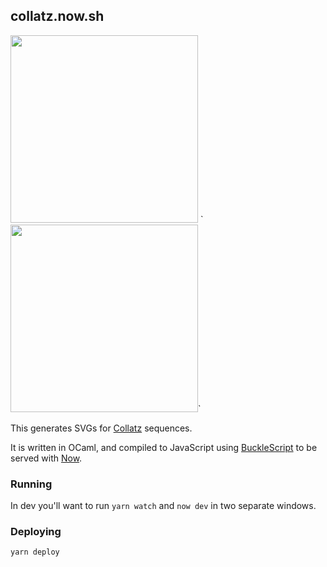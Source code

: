 ## collatz.now.sh

<img width="300" src="https://collatz.now.sh/20191209.svg">
`<img width="300" src="https://collatz.now.sh/20191209.svg">`

This generates SVGs for [Collatz](https://en.wikipedia.org/wiki/Collatz_conjecture) sequences.

It is written in OCaml, and compiled to JavaScript using [BuckleScript](https://bucklescript.github.io/) to be served with [Now](https://now.sh).

### Running

In dev you'll want to run `yarn watch` and `now dev` in two separate windows.

### Deploying

`yarn deploy`
